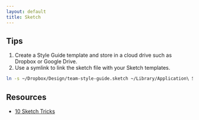 ```yaml
---
layout: default
title: Sketch
---
```


## Tips

1. Create a Style Guide template and store in a cloud drive such as Dropbox or Google Drive.
1. Use a symlink to link the sketch file with your Sketch templates.

```bash
ln -s ~/Dropbox/Design/team-style-guide.sketch ~/Library/Application\ Support/com.bohemiancoding.sketch3/Templates
```

## Resources

- [10 Sketch Tricks](https://medium.com/ux-power-tools/8-sketch-tricks-that-would-make-owen-wilson-say-wooow-tons-of-gifs-d2145ffb6ab2#.vic6yb242)
